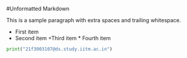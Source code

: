 #Unformatted Markdown

This  is a sample paragraph with extra  spaces and trailing whitespace.
-   First item
-    Second item
+Third item
    *    Fourth item

```py
print("21f3003107@ds.study.iitm.ac.in")

```

